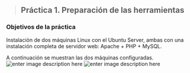 


> ## Práctica 1. Preparación de las herramientas

### Objetivos de la práctica
Instalación de dos máquinas Linux con el Ubuntu Server,  ambas con una instalación completa de servidor web: Apache + PHP + MySQL.


A continuación se muestran las dos máquinas configuradas.
![enter image description here](http://imageshack.com/a/img924/8021/aAIQIs.png)
![enter image description here](http://imageshack.com/a/img921/2445/X19eir.png)